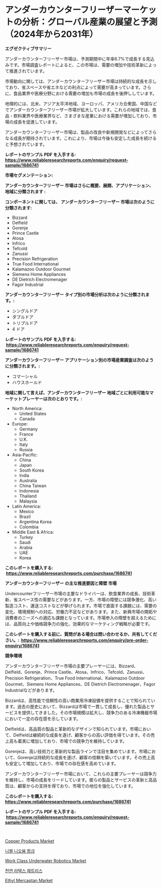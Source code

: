 <p><h1>アンダーカウンターフリーザーマーケットの分析：グローバル産業の展望と予測（2024年から2031年）</h1></p><p><strong>エグゼクティブサマリー</strong></p>
<p><p>アンダーカウンターフリーザー市場は、予測期間中に年率6.7%で成長する見込みです。市場調査レポートによると、この市場は、需要の増加や技術革新によって推進されています。</p><p>市場動向に関しては、アンダーカウンターフリーザー市場は持続的な成長を示しており、省スペースや省エネなどの利点によって需要が高まっています。さらに、食品業界や医療分野における需要の増加も市場の成長を後押ししています。</p><p>地理的には、北米、アジア太平洋地域、ヨーロッパ、アメリカ合衆国、中国などでアンダーカウンターフリーザー市場が拡大しています。これらの地域では、食品・飲料業界や医療業界など、さまざまな産業における需要が増加しており、市場の成長を促進しています。</p><p>アンダーカウンターフリーザー市場は、製品の改良や新規開発などによってさらなる成長が期待されています。これにより、市場は今後も安定した成長を続けると予想されています。</p></p>
<p><strong>レポートのサンプル PDF を入手する: <a href="https://www.reliableresearchreports.com/enquiry/request-sample/1686741">https://www.reliableresearchreports.com/enquiry/request-sample/1686741</a></strong></p>
<p><strong>市場セグメンテーション:</strong></p>
<p><strong> アンダーカウンターフリーザー 市場はさらに概要、展開、アプリケーション、地域に分類されます :</strong></p>
<p><strong>コンポーネントに関しては、 アンダーカウンターフリーザー 市場は次のように分類されます: &nbsp;</strong></p>
<p><ul><li>Bizzard</li><li>Delfield</li><li>Gorenje</li><li>Prince Castle</li><li>Atosa</li><li>Infrico</li><li>Tefcold</li><li>Zanussi</li><li>Precision Refrigeration</li><li>True Food International</li><li>Kalamazoo Outdoor Gourmet</li><li>Siemens Home Appliances</li><li>DE Dietrich Electromenager</li><li>Fagor Industrial</li></ul></p>
<p><strong> アンダーカウンターフリーザー タイプ別の市場分析は次のように分類されます。:</strong></p>
<p><ul><li>シングルドア</li><li>ダブルドア</li><li>トリプルドア</li><li>4 ドア</li></ul></p>
<p><strong>レポートのサンプル PDF を入手する: &nbsp;<a href="https://www.reliableresearchreports.com/enquiry/request-sample/1686741">https://www.reliableresearchreports.com/enquiry/request-sample/1686741</a></strong></p>
<p><strong> アンダーカウンターフリーザー アプリケーション別の市場産業調査は次のように分類されます。:</strong></p>
<p><ul><li>コマーシャル</li><li>ハウスホールド</li></ul></p>
<p><strong>地域に関して言えば、アンダーカウンターフリーザー 地域ごとに利用可能なマーケットプレーヤーは次のとおりです。:</strong></p>
<p><ul>
    <li>
        North America:
        <ul>
            <li>United States</li>
            <li>Canada</li>
        </ul>
    </li>
    <li>
        Europe:
        <ul>
            <li>Germany</li>
            <li>France</li>
            <li>U.K.</li>
            <li>Italy</li>
            <li>Russia</li>
        </ul>
    </li>
    <li>
        Asia-Pacific:
        <ul>
            <li>China</li>
            <li>Japan</li>
            <li>South Korea</li>
            <li>India</li>
            <li>Australia</li>
            <li>China Taiwan</li>
            <li>Indonesia</li>
            <li>Thailand</li>
            <li>Malaysia</li>
        </ul>
    </li>
    <li>
        Latin America:
        <ul>
            <li>Mexico</li>
            <li>Brazil</li>
            <li>Argentina Korea</li>
            <li>Colombia</li>
        </ul>
    </li>
    <li>
        Middle East & Africa:
        <ul>
            <li>Turkey</li>
            <li>Saudi</li>
            <li>Arabia</li>
            <li>UAE</li>
            <li>Korea</li>
        </ul>
    </li>
    </ul></p>
<p><strong>このレポートを購入する: &nbsp;<a href="https://www.reliableresearchreports.com/purchase/1686741">https://www.reliableresearchreports.com/purchase/1686741</a></strong></p>
<p><strong>アンダーカウンターフリーザー の主な推進要因と障壁 市場</strong></p>
<p><p>Undercounterフリーザー市場の主要なドライバーは、飲食業界の成長、技術革新、省スペース性の需要などがあります。一方、市場の障壁には競争激化、高い製造コスト、運送コストなどが挙げられます。市場で直面する課題には、需要の変化、環境規制への対応、労働力不足などがあります。また、新興市場の開拓や消費者のニーズへの適応も課題となっています。市場参入の障壁を超えるためには、品質向上や価格競争力の強化、効果的なマーケティング戦略が必要です。</p></p>
<p><strong>このレポートを購入する前に、質問がある場合は問い合わせるか、共有してください。:&nbsp; <a href="https://www.reliableresearchreports.com/enquiry/pre-order-enquiry/1686741">https://www.reliableresearchreports.com/enquiry/pre-order-enquiry/1686741</a></strong></p>
<p><strong>競争環境</strong></p>
<p><p>アンダーカウンターフリーザー市場の主要プレーヤーには、Bizzard、Delfield、Gorenje、Prince Castle、Atosa、Infrico、Tefcold、Zanussi、Precision Refrigeration、True Food International、Kalamazoo Outdoor Gourmet、Siemens Home Appliances、DE Dietrich Electromenager、Fagor Industrialなどがあります。</p><p>Bizzardは、高性能で信頼性の高い商業用冷凍設備を提供することで知られています。過去の歴史において、Bizzardは市場で一貫して成長し、優れた製品とサービスを提供してきました。その市場規模は拡大し、競争力のある冷凍機器市場において一定の存在感を示しています。</p><p>Delfieldは、高品質の製品と革新的なデザインで知られています。市場において、Delfieldは継続的な成長を遂げ、顧客からの高い評価を得ています。その売上高も着実に増加しており、市場での競争力を維持しています。</p><p>Gorenjeは、高い技術力と革新的な製品ラインで注目を集めています。市場において、Gorenjeは持続的な成長を遂げ、顧客の信頼を築いています。その売上高も安定して増加しており、市場での存在感を高めています。</p><p>アンダーカウンターフリーザー市場において、これらの主要プレーヤーは競争力を維持し、市場の成長をリードしています。彼らの製品とサービスの革新と高品質は、顧客からの支持を得ており、市場での地位を強化しています。</p></p>
<p><strong>このレポートを購入する: &nbsp; <a href="https://www.reliableresearchreports.com/purchase/1686741">https://www.reliableresearchreports.com/purchase/1686741</a></strong></p>
<p><strong>レポートのサンプル PDF を入手する: &nbsp;<a href="https://www.reliableresearchreports.com/enquiry/request-sample/1686741">https://www.reliableresearchreports.com/enquiry/request-sample/1686741</a></strong><strong></strong></p>
<p>&nbsp;</p>
<p><p><a href="https://github.com/RickHolmes3/Market-Research-Report-List-3/blob/main/copper-products-market.md">Copper Products Market</a></p><p><a href="https://github.com/crfsywufhm81415/Market-Research-Report-List-1/blob/main/1494171190900.md">니켈 니오븀 합금</a></p><p><a href="https://issuu.com/reportprime-2/docs/work-class-underwater-robotics-market-size-2030.pp">Work Class Underwater Robotics Market</a></p><p><a href="https://github.com/vs10l4sfg5c/Market-Research-Report-List-1/blob/main/5835049190901.md">천연 라텍스 매트리스</a></p><p><a href="https://github.com/Krish2023na/Market-Research-Report-List-3/blob/main/ethyl-mercaptan-market.md">Ethyl Mercaptan Market</a></p></p>